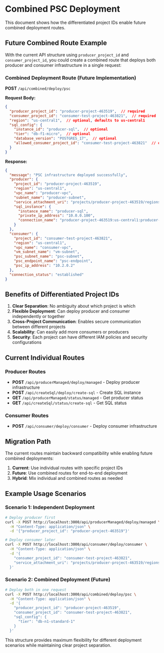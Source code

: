 # Combined PSC Deployment

This document shows how the differentiated project IDs enable future combined deployment routes.

## Future Combined Route Example

With the current API structure using `producer_project_id` and `consumer_project_id`, you could create a combined route that deploys both producer and consumer infrastructure in a single request:

### Combined Deployment Route (Future Implementation)

**POST** `/api/combined/deploy/psc`

**Request Body:**
```json
{
  "producer_project_id": "producer-project-463519",  // required
  "consumer_project_id": "consumer-test-project-463821",  // required
  "region": "us-central1",  // optional, defaults to us-central1
  "sql_config": {
    "instance_id": "producer-sql",  // optional
    "tier": "db-f1-micro",  // optional
    "database_version": "POSTGRES_17",  // optional
    "allowed_consumer_project_id": "consumer-test-project-463821"  // optional, defaults to consumer_project_id
  }
}
```

**Response:**
```json
{
  "message": "PSC infrastructure deployed successfully",
  "producer": {
    "project_id": "producer-project-463519",
    "region": "us-central1",
    "vpc_name": "producer-vpc",
    "subnet_name": "producer-subnet",
    "service_attachment_uri": "projects/producer-project-463519/regions/us-central1/serviceAttachments/producer-sql-psc",
    "sql_instance": {
      "instance_name": "producer-sql",
      "private_ip_address": "10.0.0.100",
      "connection_name": "producer-project-463519:us-central1:producer-sql"
    }
  },
  "consumer": {
    "project_id": "consumer-test-project-463821",
    "region": "us-central1",
    "vpc_name": "consumer-vpc",
    "vm_subnet_name": "vm-subnet",
    "psc_subnet_name": "psc-subnet",
    "psc_endpoint_name": "psc-endpoint",
    "psc_ip_address": "10.2.0.2"
  },
  "connection_status": "established"
}
```

## Benefits of Differentiated Project IDs

1. **Clear Separation**: No ambiguity about which project is which
2. **Flexible Deployment**: Can deploy producer and consumer independently or together
3. **Cross-Project Communication**: Enables secure communication between different projects
4. **Scalability**: Can easily add more consumers or producers
5. **Security**: Each project can have different IAM policies and security configurations

## Current Individual Routes

### Producer Routes
- **POST** `/api/producerManaged/deploy/managed` - Deploy producer infrastructure
- **POST** `/api/createSql/deploy/create-sql` - Create SQL instance
- **GET** `/api/producerManaged/status/managed` - Get producer status
- **GET** `/api/createSql/status/create-sql` - Get SQL status

### Consumer Routes
- **POST** `/api/consumer/deploy/consumer` - Deploy consumer infrastructure

## Migration Path

The current routes maintain backward compatibility while enabling future combined deployments:

1. **Current**: Use individual routes with specific project IDs
2. **Future**: Use combined routes for end-to-end deployment
3. **Hybrid**: Mix individual and combined routes as needed

## Example Usage Scenarios

### Scenario 1: Independent Deployment
```bash
# Deploy producer first
curl -X POST http://localhost:3000/api/producerManaged/deploy/managed \
  -H "Content-Type: application/json" \
  -d '{"producer_project_id": "producer-project-463519"}'

# Deploy consumer later
curl -X POST http://localhost:3000/api/consumer/deploy/consumer \
  -H "Content-Type: application/json" \
  -d '{
    "consumer_project_id": "consumer-test-project-463821",
    "service_attachment_uri": "projects/producer-project-463519/regions/us-central1/serviceAttachments/producer-sql-psc"
  }'
```

### Scenario 2: Combined Deployment (Future)
```bash
# Deploy both in one request
curl -X POST http://localhost:3000/api/combined/deploy/psc \
  -H "Content-Type: application/json" \
  -d '{
    "producer_project_id": "producer-project-463519",
    "consumer_project_id": "consumer-test-project-463821",
    "sql_config": {
      "tier": "db-n1-standard-1"
    }
  }'
```

This structure provides maximum flexibility for different deployment scenarios while maintaining clear project separation. 